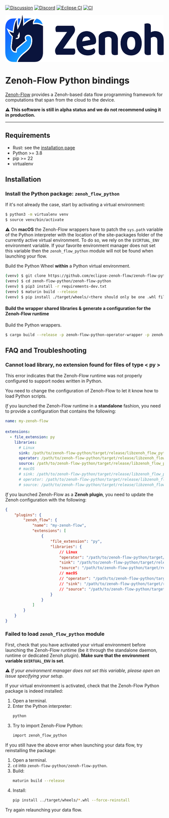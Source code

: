 [![Discussion](https://img.shields.io/badge/discussion-on%20github-blue)](https://github.com/eclipse-zenoh/roadmap/discussions)
[![Discord](https://img.shields.io/badge/chat-on%20discord-blue)](https://discord.gg/vSDSpqnbkm)
[![Eclipse CI](https://ci.eclipse.org/zenoh/buildStatus/icon?job=zenoh-flow-python-nightly&subject=Eclipse%20CI)](https://ci.eclipse.org/zenoh/view/Zenoh%20Flow/job/zenoh-flow-python-nightly/)
[![CI](https://github.com/eclipse-zenoh/zenoh-flow-python/actions/workflows/ci.yml/badge.svg)](https://github.com/eclipse-zenoh/zenoh-flow-python/actions/workflows/ci.yml)

<img src="https://raw.githubusercontent.com/eclipse-zenoh/zenoh/master/zenoh-dragon.png" height="150">


# Zenoh-Flow Python bindings
[Zenoh-Flow](https://github.com/eclipse-zenoh-flow/zenoh-flow) provides a Zenoh-based data flow programming framework for computations that span from the cloud to the device.

:warning: **This software is still in alpha status and we do not recommend using it in production.**

-----------

## Requirements

- Rust: see the [installation page](https://www.rust-lang.org/tools/install)
- Python >= 3.8
- pip >= 22
- virtualenv


## Installation

### Install the Python package: `zenoh_flow_python`

If it's not already the case, start by activating a virtual environment:

```bash
$ python3 -m virtualenv venv
$ source venv/bin/activate
```

⚠️ On **macOS** the Zenoh-Flow wrappers have to patch the `sys.path` variable of the Python interpreter with the location of the site-packages folder of the currently active virtual environment. To do so, we rely on the `$VIRTUAL_ENV` environment variable. If your favorite environment manager does not set this variable then the `zenoh_flow_python` module will not be found when launching your flow.

Build the Python Wheel **within** a Python virtual environment.

```bash
(venv) $ git clone https://github.com/eclipse-zenoh-flow/zenoh-flow-python
(venv) $ cd zenoh-flow-python/zenoh-flow-python
(venv) $ pip3 install -r requirements-dev.txt
(venv) $ maturin build --release
(venv) $ pip install ./target/wheels/<there should only be one .whl file here>
```

#### Build the wrapper shared libraries & generate a configuration for the Zenoh-Flow runtime

Build the Python wrappers.

```bash
$ cargo build --release -p zenoh-flow-python-operator-wrapper -p zenoh-flow-python-sink-wrapper -p zenoh-flow-python-source-wrapper
```


## FAQ and Troubleshooting

### Cannot load library, no extension found for files of type < py >

This error indicates that the Zenoh-Flow runtime was not properly configured to support nodes written in Python.

You need to change the configuration of Zenoh-Flow to let it know how to load Python scripts.

*If* you launched the Zenoh-Flow runtime in a **standalone** fashion, you need to provide a configuration that contains the following:

```yaml
name: my-zenoh-flow

extensions:
  - file_extension: py
    libraries:
      # Linux
      sink: /path/to/zenoh-flow-python/target/release/libzenoh_flow_python_sink_wrapper.so
      operator: /path/to/zenoh-flow-python/target/release/libzenoh_flow_python_operator_wrapper.so
      source: /path/to/zenoh-flow-python/target/release/libzenoh_flow_python_source_wrapper.so
      # macOS
      # sink: /path/to/zenoh-flow-python/target/release/libzenoh_flow_python_sink_wrapper.dylib
      # operator: /path/to/zenoh-flow-python/target/release/libzenoh_flow_python_operator_wrapper.dylib
      # source: /path/to/zenoh-flow-python/target/release/libzenoh_flow_python_source_wrapper.dylib
```

*If* you launched Zenoh-Flow as a **Zenoh plugin**, you need to update the Zenoh configuration with the following:

```json
{
    "plugins": {
        "zenoh_flow": {
            "name": "my-zenoh-flow",
            "extensions": [
                {
                    "file_extension": "py",
                    "libraries": {
                        // Linux
                        "operator": "/path/to/zenoh-flow-python/target/release/libzenoh_flow_python_operator_wrapper.so",
                        "sink": "/path/to/zenoh-flow-python/target/release/libzenoh_flow_python_sink_wrapper.so",
                        "source": "/path/to/zenoh-flow-python/target/release/libzenoh_flow_python_source_wrapper.so",
                        // macOS
                        // "operator": "/path/to/zenoh-flow-python/target/release/libzenoh_flow_python_operator_wrapper.dylib",
                        // "sink": "/path/to/zenoh-flow-python/target/release/libzenoh_flow_python_sink_wrapper.dylib",
                        // "source": "/path/to/zenoh-flow-python/target/release/libzenoh_flow_python_source_wrapper.dylib",
                    }
                }
            ]
        }
    }
}
```

### Failed to load `zenoh_flow_python` module

First, check that you have activated your virtual environment before launching the Zenoh-Flow runtime (be it through the standalone daemon, runtime or dedicated Zenoh plugin). **Make sure that the environment variable `$VIRTUAL_ENV` is set**. 

⚠️ *If your environment manager does not set this variable, please open an issue specifying your setup*.

If your virtual environment is activated, check that the Zenoh-Flow Python package is indeed installed:
1. Open a terminal.
2. Enter the Python interpreter:
   ```bash
   python
   ```
3. Try to import Zenoh-Flow Python:
   ```bash
   import zenoh_flow_python
   ```
   
If you still have the above error when launching your data flow, try reinstalling the package:
1. Open a terminal.
2. `cd` into `zenoh-flow-python/zenoh-flow-python`.
3. Build:
   ```bash
   maturin build --release
   ```
4. Install:
   ```bash
   pip install ../target/wheels/*.whl --force-reinstall
   ```
   
Try again relaunching your data flow.
